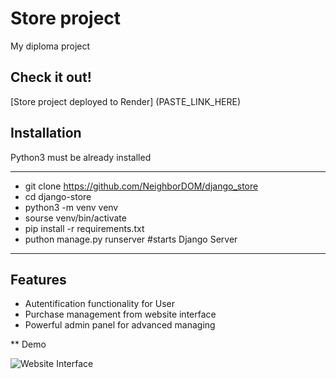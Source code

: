 # Store project

My diploma project

## Check it out!

[Store project deployed to Render] (PASTE_LINK_HERE)

## Installation

Python3 must be already installed

***
* git clone https://github.com/NeighborDOM/django_store
* cd django-store
* python3 -m venv venv
* sourse venv/bin/activate
* pip install -r requirements.txt
* puthon manage.py runserver #starts Django Server
***

## Features

* Autentification functionality for User
* Purchase management from website interface
* Powerful admin panel for advanced managing

** Demo


![Website Interface](media%2Fdemo.jpg)

